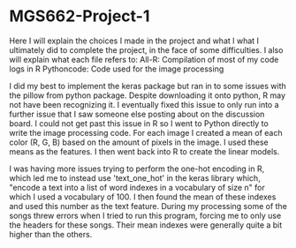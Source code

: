 # MGS662-Project-1
Here I will explain the choices I made in the project and what I what I ultimately did to complete the project, in the face of some difficulties.
I also will explain what each file refers to:
All-R: Compilation of most of my code logs in R
Pythoncode: Code used for the image processing


I did my best to implement the keras package but ran in to some issues with the pillow from python package. Despite downloading it onto python, R may not have been recognizing it. I eventually fixed this issue to only run into a further issue that I saw someone else posting about on the discussion board. I could not get past this issue in R so I went to Python directly to write the image processing code. For each image I created a mean of each color (R, G, B) based on the amount of pixels in the image. I used these means as the features. I then went back into R to create the linear models.

I was having more issues trying to perform the one-hot encoding in R, which led me to instead use 'text_one_hot' in the keras library which, "encode a text into a list of word indexes in a vocabulary of size n" for which I used a vocabulary of 100. I then found the mean of these indexes and used this number as the text feature. During my processing some of the songs threw errors when I tried to run this program, forcing me to only use the headers for these songs. Their mean indexes were generally quite a bit higher than the others.
